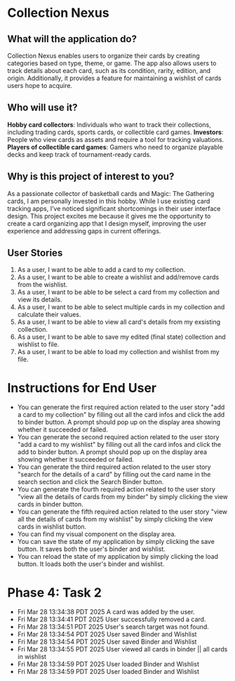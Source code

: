 # Collection Nexus

## What will the application do?

Collection Nexus enables users to organize their cards by creating categories based on type, theme, or game. The app also allows users to track details about each card, such as its condition, rarity, edition, and origin. Additionally, it provides a feature for maintaining a wishlist of cards users hope to acquire.

## Who will use it?

**Hobby card collectors**: Individuals who want to track their collections, including trading cards, sports cards, or collectible card games.
**Investors**: People who view cards as assets and require a tool for tracking valuations.
**Players of collectible card games**: Gamers who need to organize playable decks and keep track of tournament-ready cards.

## Why is this project of interest to you?

As a passionate collector of basketball cards and Magic: The Gathering cards, I am personally invested in this hobby. While I use existing card tracking apps, I’ve noticed significant shortcomings in their user interface design. This project excites me because it gives me the opportunity to create a card organizing app that I design myself, improving the user experience and addressing gaps in current offerings.



## User Stories

1. As a user, I want to be able to add a card to my collection.
2. As a user, I want to be able to create a wishlist and add/remove cards from the wishlist.
3. As a user, I want to be able to be select a card from my collection and view its details. 
4. As a user, I want to be able to select multiple cards in my collection and calculate their values. 
5. As a user, I want to be able to view all card's details from my exsisting collection.
6. As a user, I want to be able to save my edited (final state) collection and wishlist to file. 
7. As a user, I want to be able to load my collection and wishlist from my file.

# Instructions for End User

- You can generate the first required action related to the user story "add a card to my collection" by filling out all the card infos and click the add to binder button. A prompt should pop up on the display area showing whether it succeeded or failed. 
- You can generate the second required action related to the user story "add a card to my wishlist" by filling out all the card infos and click the add to binder button. A prompt should pop up on the display area showing whether it succeeded or failed. 
- You can generate the third required action related to the user story "search for the details of a card" by filling out the card name in the search section and click the Search Binder button. 
- You can generate the fourth required action related to the user story "view all the details of cards from my binder" by simply clicking the view cards in binder button. 
- You can generate the fifth required action related to the user story "view all the details of cards from my wishlist" by simply clicking the view cards in wishlist button. 
- You can find my visual component on the display area.
- You can save the state of my application by simply clicking the save button. It saves both the user's binder and wishlist.
- You can reload the state of my application by simply clicking the load button. It loads both the user's binder and wishlist.


# Phase 4: Task 2
- Fri Mar 28 13:34:38 PDT 2025
A card was added by the user.
- Fri Mar 28 13:34:41 PDT 2025
User successfully removed a card.
- Fri Mar 28 13:34:51 PDT 2025
User's search target was not found.
- Fri Mar 28 13:34:54 PDT 2025
User saved Binder and Wishlist
- Fri Mar 28 13:34:54 PDT 2025
User saved Binder and Wishlist
- Fri Mar 28 13:34:55 PDT 2025
User viewed all cards in binder || all cards in wishlist
- Fri Mar 28 13:34:59 PDT 2025
User loaded Binder and Wishlist
- Fri Mar 28 13:34:59 PDT 2025
User loaded Binder and Wishlist